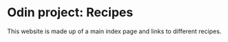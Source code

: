 # Odin project: Recipes

This website is made up of a main index page and links to different recipes.